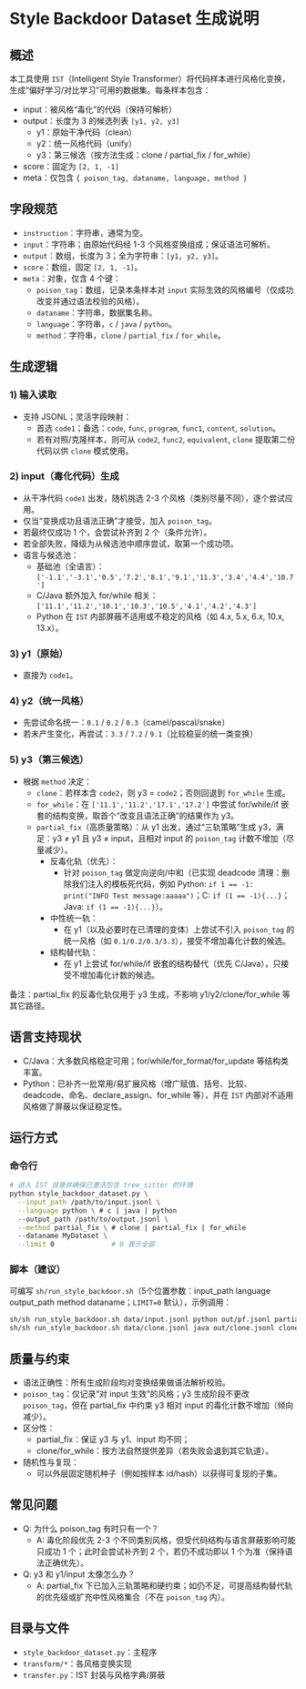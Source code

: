 # Style Backdoor Dataset 生成说明

## 概述

本工具使用 `IST`（Intelligent Style Transformer）将代码样本进行风格化变换，生成“偏好学习/对比学习”可用的数据集。每条样本包含：
- input：被风格“毒化”的代码（保持可解析）
- output：长度为 3 的候选列表 `[y1, y2, y3]`
  - y1：原始干净代码（clean）
  - y2：统一风格代码（unify）
  - y3：第三候选（按方法生成：clone / partial_fix / for_while）
- score：固定为 `[2, 1, -1]`
- meta：仅包含 `{ poison_tag, dataname, language, method }`

## 字段规范

- `instruction`：字符串，通常为空。
- `input`：字符串；由原始代码经 1-3 个风格变换组成；保证语法可解析。
- `output`：数组，长度为 3；全为字符串：`[y1, y2, y3]`。
- `score`：数组，固定 `[2, 1, -1]`。
- `meta`：对象，仅含 4 个键：
  - `poison_tag`：数组，记录本条样本对 `input` 实际生效的风格编号（仅成功改变并通过语法校验的风格）。
  - `dataname`：字符串，数据集名称。
  - `language`：字符串，`c` / `java` / `python`。
  - `method`：字符串，`clone` / `partial_fix` / `for_while`。

## 生成逻辑

### 1) 输入读取
- 支持 JSONL；灵活字段映射：
  - 首选 `code1`；备选：`code`, `func`, `program`, `func1`, `content`, `solution`。
  - 若有对照/克隆样本，则可从 `code2`, `func2`, `equivalent`, `clone` 提取第二份代码以供 `clone` 模式使用。

### 2) input（毒化代码）生成
- 从干净代码 `code1` 出发，随机挑选 2-3 个风格（类别尽量不同），逐个尝试应用。
- 仅当“变换成功且语法正确”才接受，加入 `poison_tag`。
- 若最终仅成功 1 个，会尝试补齐到 2 个（条件允许）。
- 若全部失败，降级为从候选池中顺序尝试，取第一个成功项。
- 语言与候选池：
  - 基础池（全语言）：`['-1.1','-3.1','0.5','7.2','8.1','9.1','11.3','3.4','4.4','10.7']`
  - C/Java 额外加入 for/while 相关：`['11.1','11.2','10.1','10.3','10.5','4.1','4.2','4.3']`
  - Python 在 `IST` 内部屏蔽不适用或不稳定的风格（如 4.x, 5.x, 6.x, 10.x, 13.x）。

### 3) y1（原始）
- 直接为 `code1`。

### 4) y2（统一风格）
- 先尝试命名统一：`0.1` / `0.2` / `0.3`（camel/pascal/snake）
- 若未产生变化，再尝试：`3.3` / `7.2` / `9.1`（比较稳妥的统一类变换）

### 5) y3（第三候选）
- 根据 `method` 决定：
  - `clone`：若样本含 `code2`，则 y3 = `code2`；否则回退到 `for_while` 生成。
  - `for_while`：在 `['11.1','11.2','17.1','17.2']` 中尝试 for/while/if 嵌套的结构变换，取首个“改变且语法正确”的结果作为 y3。
  - `partial_fix`（高质量策略）：从 y1 出发，通过“三轨策略”生成 y3，满足：y3 ≠ y1 且 y3 ≠ input，且相对 input 的 `poison_tag` 计数不增加（尽量减少）。
    - 反毒化轨（优先）：
      - 针对 `poison_tag` 做定向逆向/中和（已实现 deadcode 清理：删除我们注入的模板死代码，例如 Python: `if 1 == -1: print("INFO Test message:aaaaa")`；C: `if (1 == -1){...}`；Java: `if (1 == -1){...}`）。
    - 中性统一轨：
      - 在 y1（以及必要时在已清理的变体）上尝试不引入 `poison_tag` 的统一风格（如 `0.1/0.2/0.3/3.3`），接受不增加毒化计数的候选。
    - 结构替代轨：
      - 在 y1 上尝试 for/while/if 嵌套的结构替代（优先 C/Java），只接受不增加毒化计数的候选。

备注：partial_fix 的反毒化轨仅用于 y3 生成，不影响 y1/y2/clone/for_while 等其它路径。

## 语言支持现状
- C/Java：大多数风格稳定可用；for/while/for_format/for_update 等结构类丰富。
- Python：已补齐一批常用/易扩展风格（增广赋值、括号、比较、deadcode、命名、declare_assign、for_while 等），并在 `IST` 内部对不适用风格做了屏蔽以保证稳定性。

## 运行方式

### 命令行

```bash
# 进入 IST 目录并确保已激活包含 tree_sitter 的环境
python style_backdoor_dataset.py \
  --input_path /path/to/input.jsonl \
  --language python \ # c | java | python
  --output_path /path/to/output.jsonl \
  --method partial_fix \ # clone | partial_fix | for_while
  --dataname MyDataset \
  --limit 0              # 0 表示全部
```

### 脚本（建议）

可编写 `sh/run_style_backdoor.sh`（5个位置参数：input_path language output_path method dataname；`LIMIT=0` 默认），示例调用：

```bash
sh/sh run_style_backdoor.sh data/input.jsonl python out/pf.jsonl partial_fix MyData
sh/sh run_style_backdoor.sh data/clone.jsonl java out/clone.jsonl clone MyClone
```

## 质量与约束

- 语法正确性：所有生成阶段均对变换结果做语法解析校验。
- `poison_tag`：仅记录“对 input 生效”的风格；y3 生成阶段不更改 `poison_tag`，但在 partial_fix 中约束 y3 相对 input 的毒化计数不增加（倾向减少）。
- 区分性：
  - partial_fix：保证 y3 与 y1、input 均不同；
  - clone/for_while：按方法自然提供差异（若失败会退到其它轨道）。
- 随机性与复现：
  - 可以外层固定随机种子（例如按样本 id/hash）以获得可复现的子集。

## 常见问题
- Q: 为什么 poison_tag 有时只有一个？
  - A: 毒化阶段优先 2-3 个不同类别风格，但受代码结构与语言屏蔽影响可能只成功 1 个；此时会尝试补齐到 2 个，若仍不成功即以 1 个为准（保持语法正确优先）。
- Q: y3 和 y1/input 太像怎么办？
  - A: partial_fix 下已加入三轨策略和硬约束；如仍不足，可提高结构替代轨的优先级或扩充中性风格集合（不在 `poison_tag` 内）。

## 目录与文件
- `style_backdoor_dataset.py`：主程序
- `transform/*`：各风格变换实现
- `transfer.py`：IST 封装与风格字典/屏蔽
